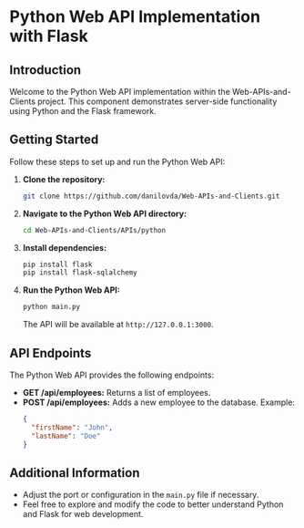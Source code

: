 # Python Web API Implementation with Flask

## Introduction

Welcome to the Python Web API implementation within the Web-APIs-and-Clients project. This component demonstrates server-side functionality using Python and the Flask framework.

## Getting Started

Follow these steps to set up and run the Python Web API:

1. **Clone the repository:**
   ```bash
   git clone https://github.com/danilovda/Web-APIs-and-Clients.git
   ```

2. **Navigate to the Python Web API directory:**
   ```bash
   cd Web-APIs-and-Clients/APIs/python
   ```

3. **Install dependencies:**
   ```bash
   pip install flask
   pip install flask-sqlalchemy
   ```

4. **Run the Python Web API:**
   ```bash
   python main.py
   ```

   The API will be available at `http://127.0.0.1:3000`.

## API Endpoints

The Python Web API provides the following endpoints:

- **GET /api/employees:** Returns a list of employees.
- **POST /api/employees:** Adds a new employee to the database.
  Example:
  ```json
  {
    "firstName": "John",
    "lastName": "Doe"
  }
  ```

## Additional Information

- Adjust the port or configuration in the `main.py` file if necessary.
- Feel free to explore and modify the code to better understand Python and Flask for web development.
